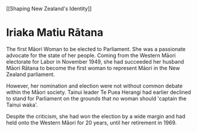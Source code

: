 [[Shaping New Zealand's Identity]]           
# Iriaka Matiu Rātana
The first Māori Woman to be elected to Parliament. She was a passionate advocate for the state of her people. Coming from the Western Māori electorate for Labor in November 1949, she had succeeded her husband Māori Rātana to become the first woman to represent Māori in the New Zealand parliament.

However, her nomination and election were not without common debate within the Māori society. Tainui leader Te Puea Herangi had earlier declined to stand for Parliament on the grounds that no woman should 'captain the Tainui waka'.

Despite the criticism, she had won the election by a wide margin and had held onto the Western Māori for 20 years, until her retirement in 1969.